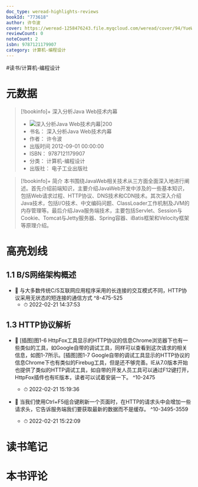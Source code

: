 ```yaml
---
doc_type: weread-highlights-reviews
bookId: "773618"
author: 许令波
cover: https://weread-1258476243.file.myqcloud.com/weread/cover/94/YueWen_773618/t7_YueWen_773618.jpg
reviewCount: 0
noteCount: 2
isbn: 9787121179907
category: 计算机-编程设计
---
```


#读书/计算机-编程设计

# 元数据
> [!bookinfo]+ 深入分析Java Web技术内幕
> - ![ 深入分析Java Web技术内幕|200](https://weread-1258476243.file.myqcloud.com/weread/cover/94/YueWen_773618/t7_YueWen_773618.jpg)
> - 书名： 深入分析Java Web技术内幕
> - 作者： 许令波
> - 出版时间 2012-09-01 00:00:00
> - ISBN： 9787121179907
> - 分类： 计算机-编程设计
> - 出版社： 电子工业出版社

> [!bookinfo]+ 简介
> 本书围绕JavaWeb相关技术从三方面全面深入地进行阐述。首先介绍前端知识，主要介绍JavaWeb开发中涉及的一些基本知识，包括Web请求过程、HTTP协议、DNS技术和CDN技术。其次深入介绍Java技术，包括I/O技术、中文编码问题、ClassLoader工作机制及JVM的内存管理等。最后介绍Java服务端技术，主要包括Servlet、Session与Cookie、Tomcat与Jetty服务器、Spring容器、iBatis框架和Velocity框架等原理介绍。
# 高亮划线

## 1.1 B/S网络架构概述


- 📌 与大多数传统C/S互联网应用程序采用的长连接的交互模式不同，HTTP协议采用无状态的短连接的通信方式 ^8-475-525
    - ⏱ 2022-02-21 14:37:53 
## 1.3 HTTP协议解析


- 📌 [插图]图1-6 HttpFox工具显示的HTTP协议的信息Chrome浏览器下也有一些类似的工具，如Google自带的调试工具，同样可以查看到这次请求的相关信息，如图1-7所示。[插图]图1-7 Google自带的调试工具显示的HTTP协议的信息Chrome下也有类似的Firebug工具，但是还不够完善。IE从7.0版本开始也提供了类似的HTTP调试工具，如自带的开发人员工具可以通过F12键打开，HttpFox插件也有IE版本，读者可以试着安装一下。 ^10-2475
    - ⏱ 2022-02-21 15:19:36 

- 📌 当我们使用Ctrl+F5组合键刷新一个页面时，在HTTP的请求头中会增加一些请求头，它告诉服务端我们要获取最新的数据而不是缓存。 ^10-3495-3559
    - ⏱ 2022-02-21 15:22:09 
# 读书笔记

# 本书评论
